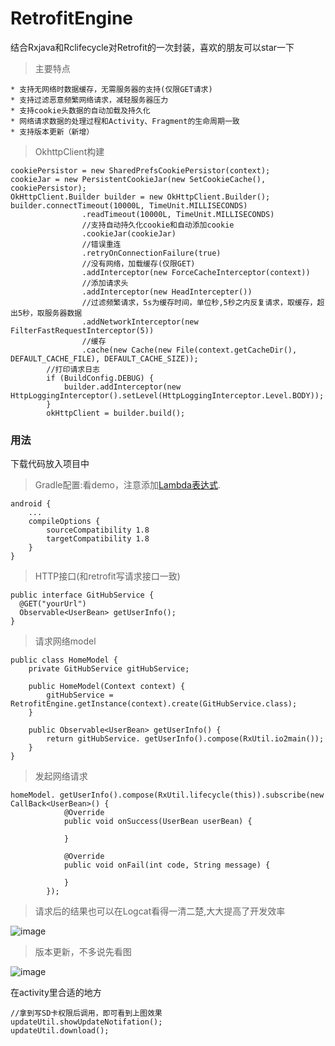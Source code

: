 # RetrofitEngine
结合Rxjava和Rclifecycle对Retrofit的一次封装，喜欢的朋友可以star一下
> 主要特点

```
* 支持无网络时数据缓存，无需服务器的支持(仅限GET请求)
* 支持过滤恶意频繁网络请求，减轻服务器压力
* 支持cookie头数据的自动加载及持久化
* 网络请求数据的处理过程和Activity、Fragment的生命周期一致
* 支持版本更新（新增）
```
> OkhttpClient构建

```
cookiePersistor = new SharedPrefsCookiePersistor(context);
cookieJar = new PersistentCookieJar(new SetCookieCache(), cookiePersistor);
OkHttpClient.Builder builder = new OkHttpClient.Builder();
builder.connectTimeout(10000L, TimeUnit.MILLISECONDS)
                .readTimeout(10000L, TimeUnit.MILLISECONDS)
                //支持自动持久化cookie和自动添加cookie
                .cookieJar(cookieJar)
                //错误重连
                .retryOnConnectionFailure(true)
                //没有网络，加载缓存(仅限GET)
                .addInterceptor(new ForceCacheInterceptor(context))
                //添加请求头
                .addInterceptor(new HeadIntercepter())
                //过滤频繁请求，5s为缓存时间，单位秒,5秒之内反复请求，取缓存，超出5秒，取服务器数据
                .addNetworkInterceptor(new FilterFastRequestInterceptor(5))
                //缓存
                .cache(new Cache(new File(context.getCacheDir(), DEFAULT_CACHE_FILE), DEFAULT_CACHE_SIZE));
        //打印请求日志
        if (BuildConfig.DEBUG) {
            builder.addInterceptor(new HttpLoggingInterceptor().setLevel(HttpLoggingInterceptor.Level.BODY));
        }
        okHttpClient = builder.build();
```
### 用法
下载代码放入项目中
>Gradle配置:看demo，注意添加[Lambda表达式](http://www.jianshu.com/p/5fc2b3362702).

```
android {
	...
    compileOptions {
        sourceCompatibility 1.8
        targetCompatibility 1.8
    }
}
```
>HTTP接口(和retrofit写请求接口一致)

```
public interface GitHubService {
  @GET("yourUrl")
  Observable<UserBean> getUserInfo();
}
```
>请求网络model

```
public class HomeModel {
    private GitHubService gitHubService;

    public HomeModel(Context context) {
        gitHubService = RetrofitEngine.getInstance(context).create(GitHubService.class);
    }

    public Observable<UserBean> getUserInfo() {
        return gitHubService. getUserInfo().compose(RxUtil.io2main());
    }
}
```
>发起网络请求

```
homeModel. getUserInfo().compose(RxUtil.lifecycle(this)).subscribe(new CallBack<UserBean>() {
            @Override
            public void onSuccess(UserBean userBean) {

            }

            @Override
            public void onFail(int code, String message) {

            }
        });
```
>请求后的结果也可以在Logcat看得一清二楚,大大提高了开发效率

![image](https://github.com/sunrise10/RetrofitEngine/blob/master/app/src/main/gif/log.png)

>版本更新，不多说先看图

![image](https://github.com/sunrise10/RetrofitEngine/blob/2aef93beefa61805331a1f40729314595eb54225/app/src/main/gif/update.gif)

在activity里合适的地方
```
//拿到写SD卡权限后调用，即可看到上图效果
updateUtil.showUpdateNotifation();
updateUtil.download();
```

